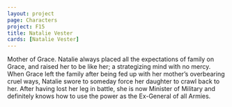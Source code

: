```yaml
---
layout: project
page: Characters
project: F15
title: Natalie Vester
cards: [Natalie Vester]
---
```

Mother of Grace. Natalie always placed all the expectations of family on Grace, and raised her to be like her; a strategizing mind with no mercy. When Grace left the family after being fed up with her mother’s overbearing cruel ways, Natalie swore to someday force her daughter to crawl back to her. After having lost her leg in battle, she is now Minister of Military and definitely knows how to use the power as the Ex-General of all Armies.
